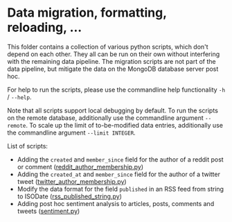 # Data migration, formatting, reloading, ...

This folder contains a collection of various python scripts, which don't depend on each other. They all can be run on their own without interfering with the remaining data pipeline. The migration scripts are not part of the data pipeline, but mitigate the data on the MongoDB database server post hoc.  

For help to run the scripts, please use the commandline help functionality `-h` / `--help`.

Note that all scripts support local debugging by default. To run the scripts on the remote database, additionally use the commandline argument `--remote`. To scale up the limit of to-be-modified data entries, additionally use the commandline argument `--limit INTEGER`.

List of scripts:  
- Adding the `created` and `member_since` field for the author of a reddit post or comment ([reddit_author_membership.py](reddit_author_membership.py))
- Adding the `created_at` and `member_since` field for the author of a twitter tweet ([twitter_author_membership.py](twitter_author_membership.py))
- Modify the data format for the field `published` in an RSS feed from string to ISODate ([rss_published_string.py](rss_published_string.py))
- Adding post hoc sentiment analysis to articles, posts, comments and tweets ([sentiment.py](sentiment.py))
